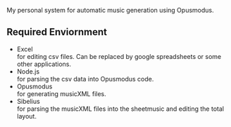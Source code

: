 My personal system for automatic music generation using Opusmodus.

## Required Enviornment
- Excel  
for editing csv files. Can be replaced by google spreadsheets or some other applications.
- Node.js  
for parsing the csv data into Opusmodus code.
- Opusmodus  
for generating musicXML files.
- Sibelius  
for parsing the musicXML files into the sheetmusic and editing the total layout.


